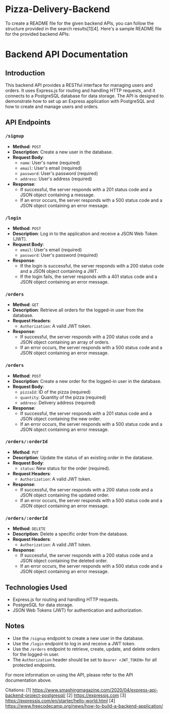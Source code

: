 # Pizza-Delivery-Backend

To create a README file for the given backend APIs, you can follow the structure provided in the search results[1][4]. Here's a sample README file for the provided backend APIs:

# Backend API Documentation

## Introduction

This backend API provides a RESTful interface for managing users and orders. It uses Express.js for routing and handling HTTP requests, and it connects to a PostgreSQL database for data storage. The API is designed to demonstrate how to set up an Express application with PostgreSQL and how to create and manage users and orders.

## API Endpoints

### `/signup`

- **Method**: `POST`
- **Description**: Create a new user in the database.
- **Request Body**:
  - `name`: User's name (required)
  - `email`: User's email (required)
  - `password`: User's password (required)
  - `address`: User's address (required)
- **Response**:
  - If successful, the server responds with a 201 status code and a JSON object containing a message.
  - If an error occurs, the server responds with a 500 status code and a JSON object containing an error message.

### `/login`

- **Method**: `POST`
- **Description**: Log in to the application and receive a JSON Web Token (JWT).
- **Request Body**:
  - `email`: User's email (required)
  - `password`: User's password (required)
- **Response**:
  - If the login is successful, the server responds with a 200 status code and a JSON object containing a JWT.
  - If the login fails, the server responds with a 401 status code and a JSON object containing an error message.

### `/orders`

- **Method**: `GET`
- **Description**: Retrieve all orders for the logged-in user from the database.
- **Request Headers**:
  - `Authorization`: A valid JWT token.
- **Response**:
  - If successful, the server responds with a 200 status code and a JSON object containing an array of orders.
  - If an error occurs, the server responds with a 500 status code and a JSON object containing an error message.

### `/orders`

- **Method**: `POST`
- **Description**: Create a new order for the logged-in user in the database.
- **Request Body**:
  - `pizzaId`: ID of the pizza (required)
  - `quantity`: Quantity of the pizza (required)
  - `address`: Delivery address (required)
- **Response**:
  - If successful, the server responds with a 201 status code and a JSON object containing the new order.
  - If an error occurs, the server responds with a 500 status code and a JSON object containing an error message.

### `/orders/:orderId`

- **Method**: `PUT`
- **Description**: Update the status of an existing order in the database.
- **Request Body**:
  - `status`: New status for the order (required).
- **Request Headers**:
  - `Authorization`: A valid JWT token.
- **Response**:
  - If successful, the server responds with a 200 status code and a JSON object containing the updated order.
  - If an error occurs, the server responds with a 500 status code and a JSON object containing an error message.

### `/orders/:orderId`

- **Method**: `DELETE`
- **Description**: Delete a specific order from the database.
- **Request Headers**:
  - `Authorization`: A valid JWT token.
- **Response**:
  - If successful, the server responds with a 200 status code and a JSON object containing the deleted order.
  - If an error occurs, the server responds with a 500 status code and a JSON object containing an error message.

## Technologies Used

- Express.js for routing and handling HTTP requests.
- PostgreSQL for data storage.
- JSON Web Tokens (JWT) for authentication and authorization.

## Notes

- Use the `/signup` endpoint to create a new user in the database.
- Use the `/login` endpoint to log in and receive a JWT token.
- Use the `/orders` endpoint to retrieve, create, update, and delete orders for the logged-in user.
- The `Authorization` header should be set to `Bearer <JWT_TOKEN>` for all protected endpoints.

For more information on using the API, please refer to the API documentation above.

Citations:
[1] https://www.smashingmagazine.com/2020/04/express-api-backend-project-postgresql/
[2] https://expressjs.com
[3] https://expressjs.com/en/starter/hello-world.html
[4] https://www.freecodecamp.org/news/how-to-build-a-backend-application/
